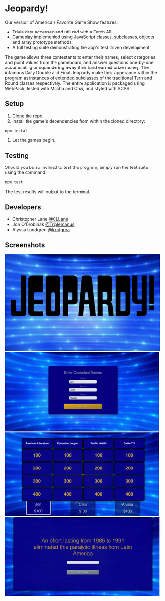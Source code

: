 # Jeopardy!

Our version of America's Favorite Game Show features: 

- Trivia data accessed and utilized with a Fetch API, 
- Gameplay implemented using JavaScript classes, subclasses, objects and array prototype methods
- A full testing suite demonstrating the app's test driven development

The game allows three contestants to enter their names, select categories and point values from the gameboard, and answer questions one-by-one accumulating or squandering away their hard earned prize money. The infamous Daily Double and Final Jeopardy make their apperance within the program as instances of extended subclasses of the traditional Turn and Round classes respectively. The entire application is packaged using WebPack, tested with Mocha and Chai, and styled with SCSS.   

## Setup

1. Clone the repo.
1. Install the game's dependencies from within the cloned directory:

```bash
npm install
```
1. Let the games begin. 

## Testing

Should you be so inclined to test the program, simply run the test suite using the command:

```bash
npm test
```

The test results will output to the terminal.

## Developers

 - Christopher Lane [@CLLane](https://github.com/CLLane)
 - Jon O'Drobinak [@Triplemanus](https://github.com/Triplemanus)
 - Alyssa Lundgren [@lundgrea](https://github.com/lundgrea)

## Screenshots
![](src/images/WelcomeScreen.png)
![](src/images/SplashScreen.png)
![](src/images/MainBoard.png)
![](src/images/ClueBoard.png)




